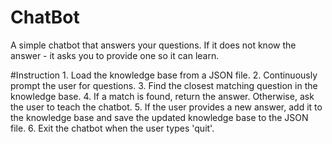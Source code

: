 # ChatBot

A simple chatbot that answers your questions.
If it does not know the answer - it asks you to provide one so it can learn. 

#Instruction
    1. Load the knowledge base from a JSON file.
    2. Continuously prompt the user for questions.
    3. Find the closest matching question in the knowledge base.
    4. If a match is found, return the answer. Otherwise, ask the user to teach the chatbot.
    5. If the user provides a new answer, add it to the knowledge base and save the updated knowledge base to the JSON file.
    6. Exit the chatbot when the user types 'quit'.
